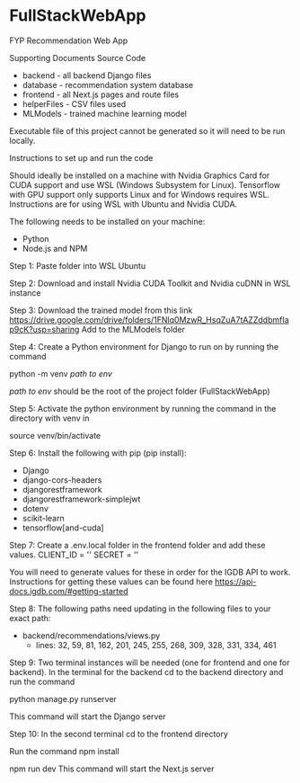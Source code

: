 # FullStackWebApp
 FYP Recommendation Web App

 Supporting Documents Source Code
 - backend - all backend Django files
 - database - recommendation system database 
 - frontend - all Next.js pages and route files
 - helperFiles - CSV files used
 - MLModels - trained machine learning model

Executable file of this project cannot be generated so it will need to be run locally. 

Instructions to set up and run the code

Should ideally be installed on a machine with Nvidia Graphics Card for CUDA support and use WSL (Windows Subsystem for Linux).
Tensorflow with GPU support only supports Linux and for Windows requires WSL. 
Instructions are for using WSL with Ubuntu and Nvidia CUDA. 

The following needs to be installed on your machine:
- Python
- Node.js and NPM

Step 1: 
Paste folder into WSL Ubuntu

Step 2:
Download and install Nvidia CUDA Toolkit and Nvidia cuDNN in WSL instance

Step 3:
Download the trained model from this link https://drive.google.com/drive/folders/1FNlq0MzwR_HsqZuA7tAZZddbmfIap9cK?usp=sharing
Add to the MLModels folder

Step 4:
Create a Python environment for Django to run on by running the command 

python -m venv *path to env*

*path to env* should be the root of the project folder (FullStackWebApp)

Step 5:
Activate the python environment by running the command in the directory with venv in

source venv/bin/activate

Step 6:
Install the following with pip (pip install):
- Django
- django-cors-headers
- djangorestframework
- djangorestframework-simplejwt
- dotenv
- scikit-learn
- tensorflow[and-cuda]

Step 7:
Create a .env.local folder in the frontend folder and add these values. 
CLIENT_ID = ''
SECRET = '' 

You will need to generate values for these in order for the IGDB API to work. 
Instructions for getting these values can be found here https://api-docs.igdb.com/#getting-started

Step 8:
The following paths need updating in the following files to your exact path:
- backend/recommendations/views.py
    - lines: 32, 59, 81, 162, 201, 245, 255, 268, 309, 328, 331, 334, 461

Step 9:
Two terminal instances will be needed (one for frontend and one for backend).
In the terminal for the backend cd to the backend directory and run the command

python manage.py runserver

This command will start the Django server

Step 10:
In the second terminal cd to the frontend directory

Run the command
npm install

npm run dev
This command will start the Next.js server

